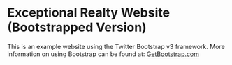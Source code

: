  # Exceptional Realty Website (Bootstrapped Version)

 This is an example website using the Twitter Bootstrap v3 framework. 
 More information on using Bootstrap can be found at: [GetBootstrap.com](http://getbootstrap.com)